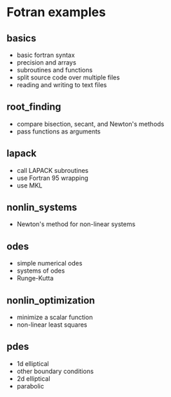 # Fotran examples

basics
-----------
* basic fortran syntax
* precision and arrays
* subroutines and functions
* split source code over multiple files
* reading and writing to text files

root_finding
-----------
* compare bisection, secant, and Newton's methods
* pass functions as arguments

lapack
-----------
* call LAPACK subroutines
* use Fortran 95 wrapping
* use MKL

nonlin_systems
----------------------
* Newton's method for non-linear systems

odes
-----------
* simple numerical odes
* systems of odes
* Runge-Kutta

nonlin_optimization
----------------------
* minimize a scalar function
* non-linear least squares

pdes
-----------
* 1d elliptical
* other boundary conditions
* 2d elliptical
* parabolic
